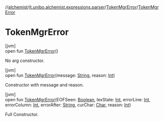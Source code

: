 //[alchemist](../../../index.md)/[it.unibo.alchemist.expressions.parser](../index.md)/[TokenMgrError](index.md)/[TokenMgrError](-token-mgr-error.md)

# TokenMgrError

[jvm]\
open fun [TokenMgrError](-token-mgr-error.md)()

No arg constructor.

[jvm]\
open fun [TokenMgrError](-token-mgr-error.md)(message: [String](https://docs.oracle.com/javase/8/docs/api/java/lang/String.html), reason: [Int](https://kotlinlang.org/api/latest/jvm/stdlib/kotlin/-int/index.html))

Constructor with message and reason.

[jvm]\
open fun [TokenMgrError](-token-mgr-error.md)(EOFSeen: [Boolean](https://kotlinlang.org/api/latest/jvm/stdlib/kotlin/-boolean/index.html), lexState: [Int](https://kotlinlang.org/api/latest/jvm/stdlib/kotlin/-int/index.html), errorLine: [Int](https://kotlinlang.org/api/latest/jvm/stdlib/kotlin/-int/index.html), errorColumn: [Int](https://kotlinlang.org/api/latest/jvm/stdlib/kotlin/-int/index.html), errorAfter: [String](https://docs.oracle.com/javase/8/docs/api/java/lang/String.html), curChar: [Char](https://kotlinlang.org/api/latest/jvm/stdlib/kotlin/-char/index.html), reason: [Int](https://kotlinlang.org/api/latest/jvm/stdlib/kotlin/-int/index.html))

Full Constructor.

